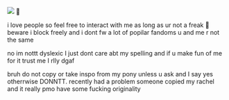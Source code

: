 


![](https://komarev.com/ghpvc/?username=partiesareforlosers&color=ff7f69&label=my+lab+subjects) 🥩


i love people so feel free to interact with me as long as ur not a freak 🙂 beware i block freely and i dont fw a lot of popilar fandoms u and me r not the same

no im nottt dyslexic I just dont care abt my spelling and if u make fun of me for it trust me I rlly dgaf

bruh do not copy or take inspo from my pony unless u ask and I say yes otherrwise DONNTT. recently had a problem someone copied my rachel and it really pmo have some fucking originality 
